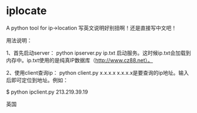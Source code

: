 # iplocate
A python tool for ip->location
写英文说明好别扭啊！还是直接写中文吧！

用法说明：

1、首先启动server：
python ipserver.py ip.txt
启动服务。这时候ip.txt会加载到内存中。ip.txt使用的是纯真IP数据库（http://www.cz88.net）。

2、使用client查询ip：
python client.py x.x.x.x
x.x.x.x是要查询的ip地址。输入后即可定位到地址。例如：

$ python ipclient.py 213.219.39.19

英国
